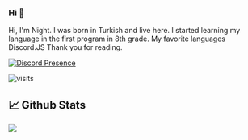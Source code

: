 ### Hi 👋

Hi, I'm Night. I was born in Turkish and live here. I started learning my language in the first program in 8th grade. My favorite languages Discord.JS Thank you for reading.

[![Discord Presence](https://lanyard.cnrad.dev/api/796641519083192360)](https://discord.com/users/796641519083192360)

![visits](https://komarev.com/ghpvc/?username=karaaslanesatreiz44)
## 📈 Github Stats
 <img src="https://github-readme-stats.vercel.app/api/top-langs/?username=karaaslanesatreiz44&layout=compact&text_color=FF9DD9&title_color=FF9DD9&bg_color=141321&count_private=true&include_all_commits=true&langs_count=10&hide_title=true" />









